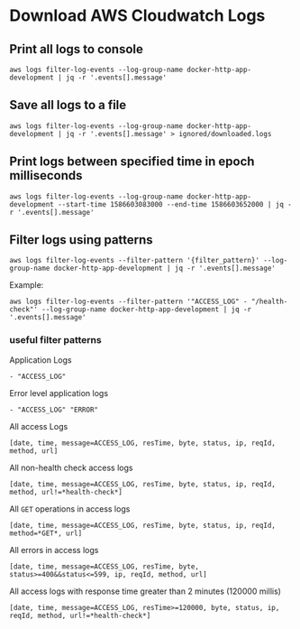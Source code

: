 # Download AWS Cloudwatch Logs

## Print all logs to console

    aws logs filter-log-events --log-group-name docker-http-app-development | jq -r '.events[].message'

## Save all logs to a file

    aws logs filter-log-events --log-group-name docker-http-app-development | jq -r '.events[].message' > ignored/downloaded.logs

## Print logs between specified time in epoch milliseconds

    aws logs filter-log-events --log-group-name docker-http-app-development --start-time 1586603083000 --end-time 1586603652000 | jq -r '.events[].message'

## Filter logs using patterns

    aws logs filter-log-events --filter-pattern '{filter_pattern}' --log-group-name docker-http-app-development | jq -r '.events[].message'

Example:

    aws logs filter-log-events --filter-pattern '"ACCESS_LOG" - "/health-check"' --log-group-name docker-http-app-development | jq -r '.events[].message'

### useful filter patterns

Application Logs

    - "ACCESS_LOG"    

Error level application logs

    - "ACCESS_LOG" "ERROR"

All access Logs

    [date, time, message=ACCESS_LOG, resTime, byte, status, ip, reqId, method, url]

All non-health check access logs

    [date, time, message=ACCESS_LOG, resTime, byte, status, ip, reqId, method, url!=*health-check*]

All `GET` operations in access logs

    [date, time, message=ACCESS_LOG, resTime, byte, status, ip, reqId, method=*GET*, url]

All errors in access logs

    [date, time, message=ACCESS_LOG, resTime, byte, status>=400&&status<=599, ip, reqId, method, url]

All access logs with response time greater than 2 minutes (120000 millis)

    [date, time, message=ACCESS_LOG, resTime>=120000, byte, status, ip, reqId, method, url!=*health-check*]